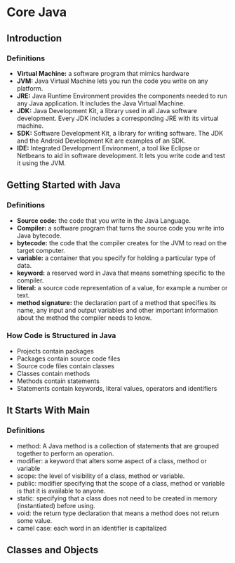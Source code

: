# Core Java

## Introduction

### Definitions
- **Virtual Machine:** a software program that mimics hardware
- **JVM:** Java Virtual Machine lets you run the code you write on any platform.
- **JRE:** Java Runtime Environment provides the components needed to run any Java application. It includes the Java Virtual Machine.
- **JDK:** Java Development Kit, a library used in all Java software development. Every JDK includes a corresponding JRE with its virtual machine.
- **SDK:** Software Development Kit, a library for writing software. The JDK and the Android Development Kit are examples of an SDK.
- **IDE:** Integrated Development Environment, a tool like Eclipse or Netbeans to aid in software development. It lets you write code and test it using the JVM.

## Getting Started with Java

### Definitions
- **Source code:** the code that you write in the Java Language.
- **Compiler:** a software program that turns the source code you write into Java bytecode.
- **bytecode:** the code that the compiler creates for the JVM to read on the target computer.
- **variable:** a container that you specify for holding a particular type of data.
- **keyword:** a reserved word in Java that means something specific to the compiler.
- **literal:** a source code representation of a value, for example a number or text.
- **method signature:** the declaration part of a method that specifies its name, any input and output variables and other important information about the method the compiler needs to know.

### How Code is Structured in Java
- Projects contain packages
- Packages contain source code files
- Source code files contain classes
- Classes contain methods
- Methods contain statements
- Statements contain keywords, literal values, operators and identifiers

## It Starts With Main

### Definitions
- method: A Java method is a collection of statements that are grouped together to perform an operation.
- modifier: a keyword that alters some aspect of a class, method or variable
- scope: the level of visibility of a class, method or variable.
- public: modifier specifying that the scope of a class, method or variable is that it is available to anyone.
- static: specifying that a class does not need to be created in memory (instantiated) before using.
- void: the return type declaration that means a method does not return some value.
- camel case: each word in an identifier is capitalized

## Classes and Objects

